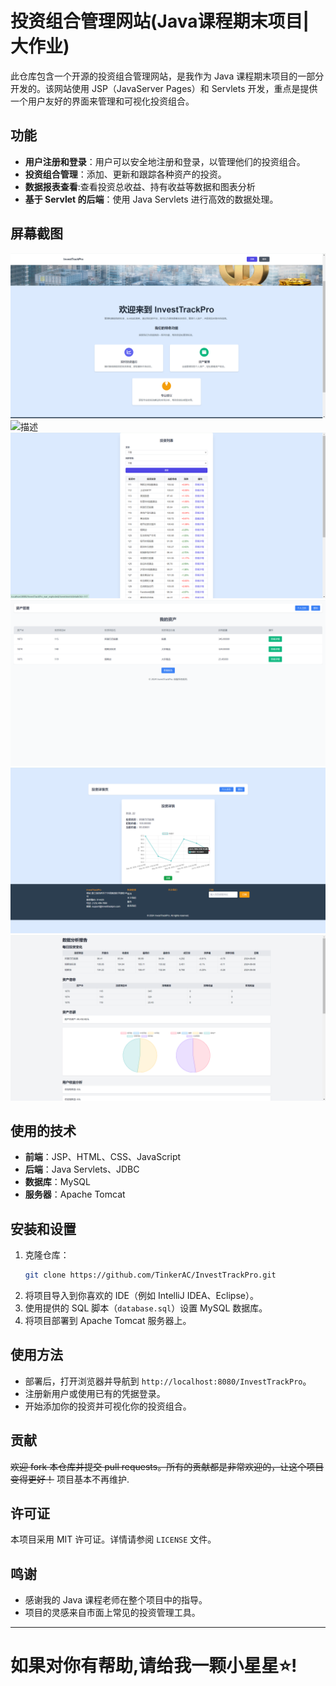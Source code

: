 # 投资组合管理网站(Java课程期末项目|大作业)

此仓库包含一个开源的投资组合管理网站，是我作为 Java 课程期末项目的一部分开发的。该网站使用 JSP（JavaServer Pages）和 Servlets 开发，重点是提供一个用户友好的界面来管理和可视化投资组合。

## 功能

- **用户注册和登录**：用户可以安全地注册和登录，以管理他们的投资组合。
- **投资组合管理**：添加、更新和跟踪各种资产的投资。
- **数据报表查看**:查看投资总收益、持有收益等数据和图表分析
- **基于 Servlet 的后端**：使用 Java Servlets 进行高效的数据处理。

## 屏幕截图
![描述](images/main.png)
![描述](images/login.png)
![描述](images/investment.png)
![描述](images/assets.png)
![描述](images/detail.png)
![描述](images/report.png)


## 使用的技术

- **前端**：JSP、HTML、CSS、JavaScript
- **后端**：Java Servlets、JDBC
- **数据库**：MySQL
- **服务器**：Apache Tomcat

## 安装和设置

1. 克隆仓库：
   ```sh
   git clone https://github.com/TinkerAC/InvestTrackPro.git
   ```
2. 将项目导入到你喜欢的 IDE（例如 IntelliJ IDEA、Eclipse）。
3. 使用提供的 SQL 脚本（`database.sql`）设置 MySQL 数据库。
4. 将项目部署到 Apache Tomcat 服务器上。

## 使用方法
- 部署后，打开浏览器并导航到 `http://localhost:8080/InvestTrackPro`。
- 注册新用户或使用已有的凭据登录。
- 开始添加你的投资并可视化你的投资组合。

## 贡献
~~欢迎 fork 本仓库并提交 pull requests。所有的贡献都是非常欢迎的，让这个项目变得更好！~~
项目基本不再维护.
## 许可证

本项目采用 MIT 许可证。详情请参阅 `LICENSE` 文件。

## 鸣谢

- 感谢我的 Java 课程老师在整个项目中的指导。
- 项目的灵感来自市面上常见的投资管理工具。

---

# 如果对你有帮助,请给我一颗小星星⭐!
